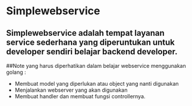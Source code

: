 # Simplewebservice
Simplewebservice adalah tempat layanan service sederhana yang diperuntukan untuk developer sendiri belajar backend developer.
---
##Note yang harus diperhatikan dalam belajar webservice menggunakan golang :
- Membuat model yang diperlukan atau object yang nanti digunakan
- Menjalankan webserver yang akan digunakan 
- Membuat handler dan membuat fungsi controllernya.
